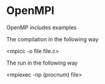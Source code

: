 # OpenMPI
OpenMP includes examples

The compilation in the following way

<mpicc -o file file.c>

The run in the following way 

<mpiexec -np (procnum) file>
